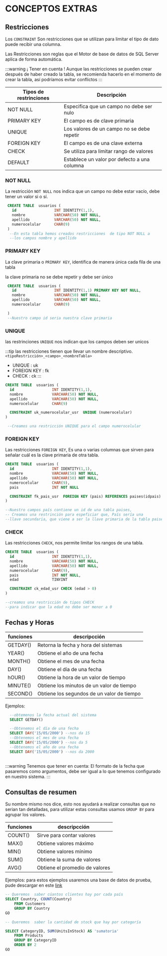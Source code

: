 # CONCEPTOS EXTRAS 

## Restricciones
Los `CONSTRAINT` Son restricciones que se utilizan para limitar el tipo de dato  puede recibir una columna.

Las Restricciones son reglas que el Motor de base de datos de SQL Server aplica de forma automática.

:::warning ¡ Tener en cuenta !
Aunque las restricciones se pueden crear después de haber creado la tabla, se recomienda hacerlo en el momento de crear la tabla, así podríamos evitar conflictos
:::

|Tipos de restrinciones|    Descripción     |
|----------------------|--------------------|
|   NOT NULL           | Especifica que un campo no debe ser nulo
|   PRIMARY KEY        | El campo es de clave  primaria
|   UNIQUE             | Los valores de un campo no se debe repetir
|   FOREIGN KEY        | El campo es de una clave externa
|   CHECK              | Se utiliza para limitar rango de valores
|   DEFAULT            | Establece un valor por defecto a una columna

### NOT NULL
La restricción `NOT NULL` nos indica que un campo no debe estar vacío, debe tener un valor si o sí.

```sql
 CREATE TABLE  usuarios (
   id                 INT IDENTITY(1,1),
   nombre             VARCHAR(50) NOT NULL,
   apellido           VARCHAR(50) NOT NULL,
   numerocelular      CHAR(9) 
 )
  --En esta tabla hemos creados restricciones  de tipo NOT NULL a 
  --los campos nombre y apellido
 ```
 
### PRIMARY KEY
  La clave primaria o `PRIMARY KEY`, identifica de manera única cada fila de una tabla 

  la clave primaria no se debe repetir y debe ser único
```sql
 CREATE TABLE  usuarios (
   id                 INT IDENTITY(1,1) PRIMARY KEY NOT NULL,
   nombre             VARCHAR(50) NOT NULL,
   apellido           VARCHAR(50) NOT NULL,
   numerocelular      CHAR(9) 

 )
 --Nuestro campo id seria nuestra clave primaria
 ```

 ### UNIQUE
 las restrinciones `UNIQUE` nos indican que los campos deben ser unicos 

:::tip
  las restricciones tienen que llevar un nombre descriptivo.`<tipoRestricción>_<campo>_<nombreTabla>`
  - UNIQUE      : uk
  - FOREIGN KEY : fk
  - CHECK       : ck
:::
```sql
CREATE TABLE  usuarios (
  id                 INT IDENTITY(1,1),
  nombre             VARCHAR(50) NOT NULL,
  apellido           VARCHAR(50) NOT NULL,
  numerocelular      CHAR(9) 

  CONSTRAINT uk_numerocelular_usr  UNIQUE (numerocelular)
)

 --Creamos una restricción UNIQUE para el campo numerocelular
 ```
### FOREIGN KEY
Las restricciones `FOREIGN KEY`, Es una o varias columnas que sirven para señalar cuál es la clave primaria de otra tabla.

 ```sql
 CREATE TABLE  usuarios (
   id                 INT IDENTITY(1,1),
   nombre             VARCHAR(50) NOT NULL,
   apellido           VARCHAR(50) NOT NULL,
   numerocelular      CHAR(9),
   pais               INT NOT NULL

   CONSTRAINT fk_pais_usr  FOREIGN KEY (pais) REFERENCES paises(idpais)
 )

 --Nuestro campos país contiene un id de una tabla paises,
 -- Creamos una restrinción para espeficiar que, País sería una 
 --llave secundaria, que viene a ser la llave primaria de la tabla paises
 ```
 ### CHECK
Las restricciones `CHECK`, nos permite limitar los rangos de una tabla.

 ```sql
 CREATE TABLE  usuarios (
   id                 INT IDENTITY(1,1),
   nombre             VARCHAR(50) NOT NULL,
   apellido           VARCHAR(50) NOT NULL,
   numerocelular      CHAR(9),
   pais               INT NOT NULL,
   edad               TINYINT

   CONSTRAINT ck_edad_usr CHECK (edad > 0)
 )

 --creamos una restricción de tipos CHECK 
 --para indicar que la edad no debe ser menor a 0
 ```

## Fechas y Horas
|   funciones     |   descripcción    |
|-----------------|-------------------|
|  GETDAY()	      | Retorna la fecha y hora del sistemas
|  YEAR()		      | Obtiene el año de una fecha
|  MONTH()	      | Obtiene el mes de una fecha
|  DAY()			    | Obtiene el día de una fecha
|  hOUR()	        | Obtiene la hora de un valor de tiempo
|  MINUTE()		    | Obtiene los minutos de un valor de  tiempo
|  SECOND()		    | Obtiene los segundos de un  valor de tiempo

Ejemplos: 

```sql
  --obtemenos la fecha actual del sistema
  SELECT GETDAY() 

  --Obtenemos el día de una fecha
  SELECT DAY('15/05/2000') --nos da 15
  --Obtenemos el mes de una fecha
  SELECT DAY('15/05/2000') --nos da 5
  --Obtenemos el año de una fecha
  SELECT DAY('15/05/2000') --nos da 2000
 
```
:::warning Tenemos que tener en cuenta:
  El formato de la fecha que pasaremos como argumentos, debe ser igual a lo que tenemos configurado en nuestro sistema.
:::

## Consultas de resumen
Su nombre mismo nos dice, esto nos ayudará a realizar consultas que no serian tan detalladas, para utilizar estas consultas usamos `GROUP BY` para agrupar los valores.

|   funciones     |   descripcción    |
|-----------------|-------------------|
|  COUNT()	      | Sirve para contar valores
|  MAX()		      | Obtiene valores máximo
|  MIN()	        | Obtiene valores mínimo
|  SUM()			    | Obtiene la suma de valores
|  AVG()	        | Obtiene el promedio de valores

Ejemplos: para estos ejemplos usaremos una base de datos de prueba, pude descargar en este [link](https://github.com/andresWeitzel/Base-de-datos-SQL-Northwind)

```sql
-- Queremos  saber cúantos clientes hay por cada país
SELECT Country, COUNT(Country) 
	FROM Customers
	GROUP BY Country
GO

-- Queremos  saber la cantidad de stock que hay por categoría

SELECT CategoryID, SUM(UnitsInStock) AS 'sumatoria'
	FROM Products
	GROUP BY CategoryID
	ORDER BY 2
GO

```